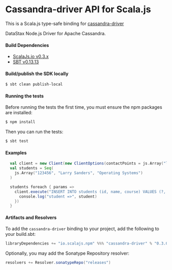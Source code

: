 Cassandra-driver API for Scala.js
=======================
This is a Scala.js type-safe binding for [cassandra-driver](https://www.npmjs.com/package/cassandra-driver) 

DataStax Node.js Driver for Apache Cassandra.

#### Build Dependencies

* [ScalaJs.io v0.3.x](https://github.com/ldaniels528/scalajs.io)
* [SBT v0.13.13](http://www.scala-sbt.org/download.html)

#### Build/publish the SDK locally

```bash
$ sbt clean publish-local
```

#### Running the tests

Before running the tests the first time, you must ensure the npm packages are installed:

```bash
$ npm install
```

Then you can run the tests:

```bash
$ sbt test
```

#### Examples

```scala
  val client = new Client(new ClientOptions(contactPoints = js.Array("localhost"), keyspace = "classroom"))
  val students = Seq(
    js.Array("123456", "Larry Sanders", "Operating Systems")
  )

  students foreach { params =>
    client.execute("INSERT INTO students (id, name, course) VALUES (?, ?, ?)", params, (err, student) => {
      console.log("student =>", student)
    })
  }
```

#### Artifacts and Resolvers

To add the `cassandra-driver` binding to your project, add the following to your build.sbt:  

```sbt
libraryDependencies += "io.scalajs.npm" %%% "cassandra-driver" % "0.3.0.3"
```

Optionally, you may add the Sonatype Repository resolver:

```sbt   
resolvers += Resolver.sonatypeRepo("releases") 
```